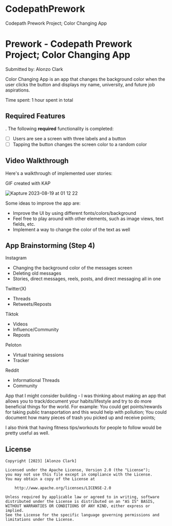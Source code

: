 # CodepathPrework
Codepath Prework Project; Color Changing App
# Prework - Codepath Prework Project; Color Changing App

Submitted by: Alonzo Clark

Color Changing App is an app that changes the background color when the user clicks the button and displays my name, university, and future job aspirations. 

Time spent: 1 hour spent in total

## Required Features
.
The following **required** functionality is completed:

- [ ] Users are see a screen with three labels and a button
- [ ] Tapping the button changes the screen color to a random color
 
## Video Walkthrough

Here's a walkthrough of implemented user stories:

GIF created with KAP 

![Kapture 2023-08-19 at 01 12 22](https://github.com/AlonzoClark/CodepathPrework/assets/123432523/12ccf45d-f10e-459e-a4f3-438a31fd1d80)

Some ideas to improve the app are:
- Improve the UI by using different fonts/colors/background
- Feel free to play around with other elements, such as image views, text fields, etc.
- Implement a way to change the color of the text as well

## App Brainstorming (Step 4)

Instagram
- Changing the background color of the messages screen
- Deleting old messages
- Stories, direct messages, reels, posts, and direct messaging all in one

Twitter(X)
- Threads
- Retweets/Reposts

Tiktok
- Videos
- Influence/Community
- Reposts

Peloton
- Virtual training sessions
- Tracker

Reddit
- Informational Threads
- Community

App that I might consider building - I was thinking about making an app that allows you to track/document your habits/lifestyle and try to do more beneficial things for the world. For example: You could get points/rewards for taking public transportation and this would help with pollution; You could document how many pieces of trash you picked up and receive points;

I also think that having fitness tips/workouts for people to follow would be pretty useful as well.



## License

    Copyright [2023] [Alonzo Clark]

    Licensed under the Apache License, Version 2.0 (the "License");
    you may not use this file except in compliance with the License.
    You may obtain a copy of the License at

        http://www.apache.org/licenses/LICENSE-2.0

    Unless required by applicable law or agreed to in writing, software
    distributed under the License is distributed on an "AS IS" BASIS,
    WITHOUT WARRANTIES OR CONDITIONS OF ANY KIND, either express or implied.
    See the License for the specific language governing permissions and
    limitations under the License.
